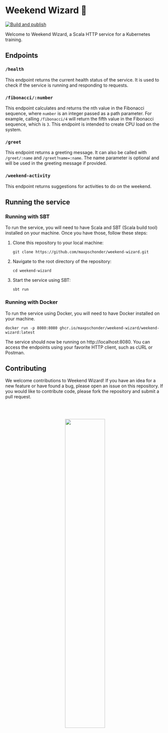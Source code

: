 # Weekend Wizard 🧙
[![Build and publish](https://github.com/maxpschonder/weekend-wizard/actions/workflows/build.yml/badge.svg?branch=main)](https://github.com/maxpschonder/weekend-wizard/actions/workflows/build.yml)

Welcome to Weekend Wizard, a Scala HTTP service for a Kubernetes training.

## Endpoints

### `/health`

This endpoint returns the current health status of the service. It is used to check if the service is running and responding to requests.

### `/fibonacci/:number`

This endpoint calculates and returns the nth value in the Fibonacci sequence, where `number` is an integer passed as a path parameter. For example, calling `/fibonacci/4` will return the fifth value in the Fibonacci sequence, which is `3`. This endpoint is intended to create CPU load on the system.

### `/greet`

This endpoint returns a greeting message. It can also be called with `/greet/:name` and `/greet?name=:name`. The name parameter is optional and will be used in the greeting message if provided.

### `/weekend-activity`

This endpoint returns suggestions for activities to do on the weekend.

## Running the service

### Running with SBT

To run the service, you will need to have Scala and SBT (Scala build tool) installed on your machine. Once you have those, follow these steps:

1. Clone this repository to your local machine:

    ```
    git clone https://github.com/maxpschonder/weekend-wizard.git
    ```

2. Navigate to the root directory of the repository:

    ```
    cd weekend-wizard
    ```

3. Start the service using SBT:
    
    ```
    sbt run
    ```

### Running with Docker

To run the service using Docker, you will need to have Docker installed on your machine.
```
docker run -p 8080:8080 ghcr.io/maxpschonder/weekend-wizard/weekend-wizard:latest
```

The service should now be running on http://localhost:8080. You can access the endpoints using your favorite HTTP client, such as cURL or Postman.

## Contributing

We welcome contributions to Weekend Wizard! If you have an idea for a new feature or have found a bug, please open an issue on this repository. If you would like to contribute code, please fork the repository and submit a pull request.

<br /><br /><p align="center"><img src="https://hivemindtechnologies.com/_Resources/Static/Packages/Hivemind.Site/Images/logo.svg" width="50%"/></p>